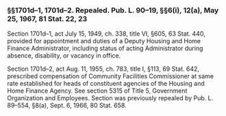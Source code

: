 ### §§1701d–1, 1701d–2. Repealed. Pub. L. 90–19, §§6(i), 12(a), May 25, 1967, 81 Stat. 22, 23 ###

Section 1701d–1, act July 15, 1949, ch. 338, title VI, §605, 63 Stat. 440, provided for appointment and duties of a Deputy Housing and Home Finance Administrator, including status of acting Administrator during absence, disability, or vacancy in office.

Section 1701d–2, act Aug. 11, 1955, ch. 783, title I, §113, 69 Stat. 642, prescribed compensation of Community Facilities Commissioner at same rate established for heads of constituent agencies of the Housing and Home Finance Agency. See section 5315 of Title 5, Government Organization and Employees. Section was previously repealed by Pub. L. 89–554, §8(a), Sept. 6, 1966, 80 Stat. 658.